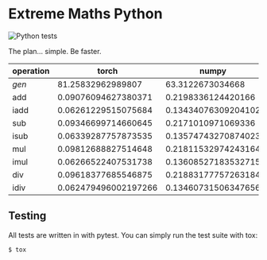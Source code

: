 # Extreme Maths Python

![Python tests](https://github.com/Liamdoult/extreme-maths-py/workflows/Python%20tests/badge.svg)

The plan... simple. Be faster.

|operation                        |torch      |numpy|EMVector                     |EMVectorCuda                   |EMVectorOCL                   |EMVectorThreaded    |
|---------------------------------|-----------|-----|-----------------------------|-------------------------------|------------------------------|--------------------|
|_gen_                            |81.25832962989807|63.3122673034668|239.72546291351318           |248.6399188041687              |248.73081421852112            |252.0158247947693   |
|add                              |0.09076094627380371|0.2198336124420166|0.22127938270568848          |0.20900273323059082            |0.012310981750488281          |0.0981907844543457  |
|iadd                             |0.06261229515075684|0.13434076309204102|0.06695151329040527          |0.0003120899200439453          |0.0004379749298095703         |0.06727170944213867 |
|sub                              |0.09346699714660645|0.2171010971069336|0.2306673526763916           |0.21472668647766113            |0.01950526237487793           |0.10164356231689453 |
|isub                             |0.06339287757873535|0.13574743270874023|0.06682729721069336          |0.00030517578125               |0.0004303455352783203         |0.06783890724182129 |
|mul                              |0.09812688827514648|0.21811532974243164|0.23042082786560059          |0.21485352516174316            |0.01925182342529297           |0.09966754913330078 |
|imul                             |0.06266522407531738|0.13608527183532715|0.06714177131652832          |0.00029850006103515625         |0.0004324913024902344         |0.06864356994628906 |
|div                              |0.09618377685546875|0.21883177757263184|0.2213141918182373           |0.2148292064666748             |0.019215106964111328          |0.09937262535095215 |
|idiv                             |0.062479496002197266|0.13460731506347656|0.06670331954956055          |0.00030159950256347656         |0.0004248619079589844         |0.06891322135925293 |


## Testing

All tests are written in with pytest. You can simply run the test suite with tox:

    $ tox
